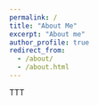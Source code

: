 ```yaml
---
permalink: /
title: "About Me"
excerpt: "About me"
author_profile: true
redirect_from: 
  - /about/
  - /about.html
---
```


TTT
